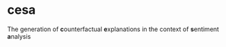 # cesa
The generation of **c**ounterfactual **e**xplanations in the context of **s**entiment **a**nalysis

